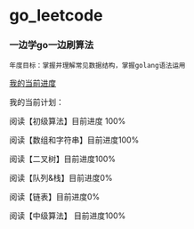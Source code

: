 # go_leetcode

### 一边学go一边刷算法

    年度目标：掌握并理解常见数据结构，掌握golang语法运用

[我的当前进度](https://leetcode.cn/u/gaooooge/) 

我的当前计划：

阅读【初级算法】目前进度 100%

阅读【数组和字符串】目前进度100%

阅读【二叉树】目前进度100%

阅读【队列&栈】目前进度0%

阅读【链表】目前进度0%

阅读【中级算法】 目前进度100%


